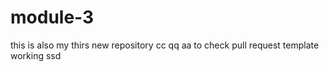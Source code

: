 # module-3
this is also my thirs new repository cc qq aa
to check pull request template working
ssd

